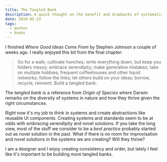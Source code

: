```yaml
---
title: The Tangled Bank
description: A quick thought on the benefit and drawbacks of systematized design
date: 2019-05-23
tags:
  - quotes
  - books
---
```

I finished _Where Good Ideas Come From_ by Stephen Johnson a couple of weeks ago. I really enjoyed this bit from the final chapter:

> Go for a walk; cultivate hunches; write everything down, but keep you folders messy; embrace serendipity; make generative mistakes; take on multiple hobbies; frequent coffeehouses and other liquid networks; follow the links; let others build on your ideas; borrow, recycle, reinvent. Build a tangled bank.

The _tangled bank_ is a reference from _Origin of Species_ where Darwin remarks on the diversity of systems in nature and how they thrive given the right circumstances.

Right now it's my job to think in systems and create abstractions like reusable UI components. Creating systems and standards seem to be at odds with embracing serendipity and novel solutions. If you take the long view, most of the stuff we consider to be a _best practice_ probably started out as novel solution in the past. What if there is no room for improvisation and novel solutions in the systems we are creating? Will they thrive?

I am a designer and I enjoy creating consistency and order, but lately I feel like it's important to be building more tangled banks.

